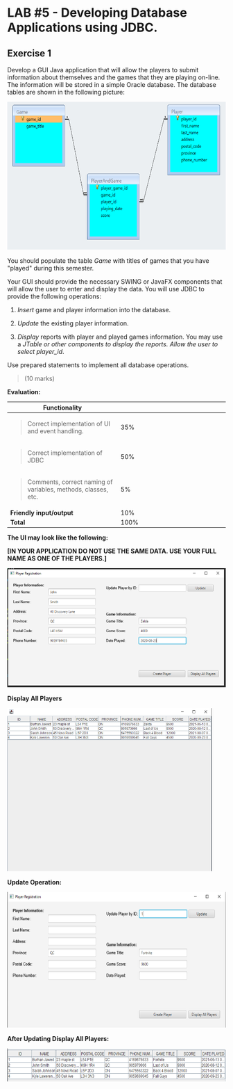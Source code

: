 # LAB \#5 - Developing Database Applications using JDBC.

## Exercise 1

Develop a GUI Java application that will allow the players to submit
information about themselves and the games that they are playing
on-line. The information will be stored in a simple Oracle database. The
database tables are shown in the following picture:

<img src="./media/image1.png"
style="width:6.13056in;height:3.54236in" />

You should populate the table *Game* with titles of games that you have
"played" during this semester.

Your GUI should provide the necessary SWING or JavaFX components that
will allow the user to enter and display the data. You will use JDBC to
provide the following operations:

1.  *Insert* game and player information into the database.

2.  *Update* the existing player information.

3.  *Display* reports with player and played games information. You may
    use a *JTable or other components to display the reports. Allow the
    user to select player_id*.

Use prepared statements to implement all database operations.

> (10 marks)

**Evaluation:**

<table>
<colgroup>
<col style="width: 50%" />
<col style="width: 49%" />
</colgroup>
<thead>
<tr class="header">
<th><strong>Functionality</strong></th>
<th></th>
</tr>
</thead>
<tbody>
<tr class="odd">
<td><blockquote>
<p>Correct implementation of UI and event handling.</p>
</blockquote></td>
<td>35%</td>
</tr>
<tr class="even">
<td><blockquote>
<p>Correct implementation of JDBC</p>
</blockquote></td>
<td>50%</td>
</tr>
<tr class="odd">
<td><blockquote>
<p>Comments, correct naming of variables, methods, classes, etc.</p>
</blockquote></td>
<td>5%</td>
</tr>
<tr class="even">
<td><strong>Friendly input/output</strong></td>
<td>10%</td>
</tr>
<tr class="odd">
<td><strong>Total</strong></td>
<td>100%</td>
</tr>
</tbody>
</table>

**The UI may look like the following:**

**\[IN YOUR APPLICATION DO NOT USE THE SAME DATA. USE YOUR FULL NAME AS
ONE OF THE PLAYERS.\]**

<img src="./media/image2.png" style="width:5.55833in;height:2.8475in"
alt="Graphical user interface Description automatically generated" />

**Display All Players**

<img src="./media/image3.png" style="width:4.91582in;height:3.90833in"
alt="Table Description automatically generated" />

**Update Operation:**

<img src="./media/image4.png" style="width:6.48819in;height:3.25625in"
alt="Graphical user interface, website Description automatically generated" />

**After Updating Display All Players:**

<img src="./media/image5.png" style="width:6.49583in;height:0.78403in"
alt="Table Description automatically generated" />
